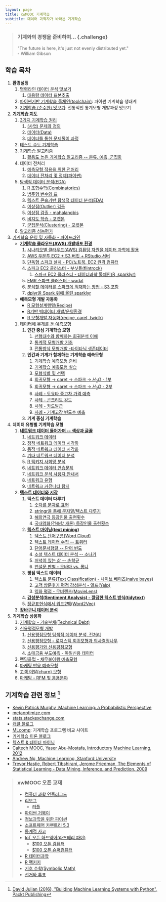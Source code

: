 ```yaml
---
layout: page
title: xwMOOC 기계학습
subtitle: 데이터 과학자가 바라본 기계학습
---
```



> ### 기계와의 경쟁을 준비하며... {.challenge}
> "The future is here, it's just not evenly distributed yet."  
>                                                           - William Gibson


## 학습 목차

1. **환경설정**
    1. [명령라인 데이터 분석 맛보기](00-toolchain-cmd.html)    
        1. [대용량 데이터 표본추출](ml-random-sampling.html)    
    1. [파이썬기반 기계학습 툴체인(toolchain)](00-toolchain.html): 파이썬 기계학습 생태계
    1. [기계학습 (순수한) 맛보기](ml-taste-with-r.html): 전통적인 통계모형 개발과정 맛보기     
1. **[기계학습 지도](ml-map.html)**
    1. [3가지 기계학습 원리](ml-three-principles.html)
        1. [(사업) 문제의 정의](01-problem.html)
        1. [데이터(Data)](02-data.html)
        1. [데이터를 통한 문제풀이 과정](03-process.html)
    1. [테스트 주도 기계학습](31-ml-tdd.html)
    1. [기계학습 알고리즘](04-algorithm.html)
        1. [활용도 높은 기계학습 알고리즘 -- 분류, 예측, 군집화](ml-basic-dc.html)
    1. 데이터 전처리
        1. [예측모형 적용을 위한 전처리](ml-preprocessing.html)
        1. [데이터 전처리 및 정제(파이썬)](14-ml-data-munging.html)
    1. [탐색적 데이터 분석(EDA)](ml-eda.html)
        1. [R 조합수학(Combinatorics)](ml-combinatorics.html)        
        1. [범주형 변수와 표](ml-categorical-var-table.html)        
        1. [텍스트 콘솔기반 탐색적 데이터 분석(EDA)](ml-text-console.html)        
        1. [이상점(Outlier) 검출](ml-detect-outliers.html)        
        1. [이상점 검출 - mahalanobis](ml-detect-outliers-mahalanobis.html)
        1. [비지도 학습 - 포켓몬](ml-pokemon-unsupervised.html)
        1. [군집분석(Clustering) - 포켓몬](ml-pokemon-clustering-pipeline.html)
    1. [알고리즘 성능평가](ml-assessment.html)
1. [기계학습 운영 및 자동화 - 파이프라인](ml-production.html)
    - **[기계학습 클라우드(AWS) 개발배포 환경](ml-aws-spark.html)**
        1. [시나리오별 클라우드(AWS) 컴퓨팅 자원을 데이터 과학에 활용](ml-aws-from-pc.html)
        1. [AWS 우분투 EC2 + S3 버킷 + RStudio 서버](ds-aws-rstudio-server.html)
        1. [단독형 스파크 설치 - PC/노트북, EC2 원격 컴퓨터](ds-sparklyr.html) 
        1. [스파크 EC2 클러스터 - 부싯돌(flintrock)](ml-aws-ec2-flintrock.html)
            1. [스파크 EC2 클러스터 - 데이터과학 툴체인(R, sparklyr)](ml-aws-ec2-flintrock-sparklyr.html)
        1. [EMR 스파크 클러스터 - wadal](ml-emr-wadal.html)
        1. [분석할 데이터를 스파크에 적재하는 방법 - S3 포함](ml-ec2-s3.html)
        1. [dplyr을 Spark 위에 올린 sparklyr](ml-sparklyr.html)
    - **예측모형 개발 자동화**
        - [R 모형설계행렬(Recipe)](ml-r-design-matrix.html)
        - [R기반 빅데이터 개발/운영환경](ml-r-bigdata-workflow.html)
        - [R 모형개발 자동화(recipe, caret, twidlr)](ml-r-pipeline.html)
    1. [데이터에 무게를 둔 예측모형](ml-modeling.html)
        1. **인간 중심 기계학습 모형**
            1. [선형대수와 함께하는 회귀분석 이해](ml-linear-algebra-reg.html)    
            1. [통계적 모형개발 기초](ml-modeling-basic.html)            
            1. [전통방식 모형개발 -타이타닉 생존데이터](ml-modeling-titanic.html)  
        1. **인간과 기계가 함께하는 기계학습 예측모형**  
            1. [기계학습 예측모형 준비](ml-predictive-modeling-basic.html)
            1. [기계학습 예측모형 실습](ml-predictive-modeling.html)
            1. [모형식별 및 선택](ml-model-selection.html)
            1. [회귀모형 &rarr; caret &rarr; 스파크 &rarr; $H_2 O$ - 1부](ml-from-reg-to-h2o.html)
            1. [회귀모형 &rarr; caret &rarr; 스파크 &rarr; $H_2 O$ - 2부](ml-from-reg-to-h2o-part-2.html)
            1. [사례 - 도요타 중고차 가격 예측](ml-pm-continuous.html)
            1. [사례 - 콘크리트 강도](ml-pm-continuous-concrete.html)
            1. [사례 - 카드발급](ml-credit-greene.html)
            1. [사례 - 기계고장 빈도수 예측](ml-machine-failures.html)            
        1. **기계 중심 기계학습**
1. **데이터 유형별 기계학습 모형**
    1. **[네트워크 데이터 들어가며 -- 색상과 글꼴](ml-network-overview.html)**        
        1. [네트워크 데이터](ml-network-data.html)
        1. [정적 네트워크 데이터 시각화](ml-network-static-viz.html)
        1. [동적 네트워크 데이터 시각화](ml-network-dynamic-viz.html)
        1. [기타 네트워크 데이터 분석](ml-network-etc.html)
        1. [R 팩키지 사회망 분석](ml-sna-r-ecosystem.html)        
        1. [네트워크 데이터 연습문제](ml-network-data-ex.html)
        1. [네트워크 분석 사용자 안내서](ml-network-user-guide.html)
        1. [네트워크 유형](ml-network-type.html)
        1. [네트워크 커뮤니티 탐지](ml-network-communities.html)
    1. **[텍스트 데이터와 저작](https://statkclee.github.io/ds-authoring/)**
        1. **텍스트 데이터 다루기**
            1. [숫자를 문자로 표현](ml-number-to-text.html)
            1. [stringr을 통해 문자열/텍스트 다루기](ml-stringr.html)
            1. [해외연극 등장인물 출현횟수](ml-movie-play.html)
            1. [국내영화(건축학 개론) 등장인물 출현횟수](ml-movie-arch101.html)
        1. **[텍스트 마이닝(text mining)](ml-text.html)**
            1. [텍스트 단어구름(Word Cloud)](ml-wordcloud.html)    
            1. [텍스트 데이터 수집 -- 트위터](ml-text-twitter.html)
            1. [단어문서행렬 -- 단어 빈도](ml-text-tdm.html)
            1. [소설 텍스트 데이터 분석 -- 소나기](ml-text-basic.html)
            1. [저녁이 있는 삶 -- 손학규](ml-book.html)
            1. [연설문 판별 - 오바마 vs. 롬니](http://statkclee.github.io/politics/text-classify-speeches.html)
        1. **평점 텍스트 데이터**
            1. [텍스트 분류(Text Classification) - 나이브 베이즈(naive bayes)](ml-text-classification.html)
            1. [고객 방문후기 평점 감성분석 - 옐프(Yelp)](ml-text-sentiment-yelp.html)
            1. [영화 평점 - 무비렌즈(MovieLens)](ml-text-movielens.html)
        1. **[감성분석(Sentiment Analysis) - 깔끔한 텍스트 방식(tidytext)](ml-sentiment.html)**
        1. [정규표현식에서 워드2벡(Word2Vec)](ml-regex-word2vec.html)
    1. **[장바구니 데이터 분석](ml-market-basket.html)**    
1. **기계학습 상용화**
    1. [기계학습 - 기술부채(Technical Debt)](ml-technical-debt.html)
    1. [신용평점모형 개발](ml-credit-scoring-overview.html)
        1. [신용평점모형 탐색적 데이터 분석, 전처리](ml-credit-scoring-eda.html)
        1. [신용평점모형 - 로지스틱 회귀모형과 의사결정나무](ml-credit-scoring-model.html)
        1. [신용평가와 신용평점모형](ml-credit-scoring-business.html)
        1. [소매금융 부도예측 - 독일신용 데이터](ml-credit-scoring.html)
    1. [랜딩클럽 - 채무불이행 예측모형](ml-css-lendingclub.html)        
    1. [마케팅 반응 예측모형](ml-pm-discrete.html)  
    1. [고객 이탈(churn) 모형](ml-pm-churn.html)  
    1. [마케팅 - RFM 및 응용분야](ml-pm-applications.html)



## 기계학습 관련 정보 [^David-Julian-2016]

* [Kevin Patrick Murphy, Machine Learning: a Probabilistic Perspective](www.cs.ubc.ca/~murphyk/MLbook)
* [metaoptimize.com](http://metaoptimize.com/qa)
* [stats.stackexchange.com](http://stats.stackexchange.com/)
* [캐글 블로그](http://blog.kaggle.com/)
* [MLcomp](http://mlcomp.org/): 기계학습 프로그램 비교 사이트
* [기계학습 이론 블로그](http://hunch.net)
* [텍스트 & 데이터 마이닝](http://textanddatamining.blogspot.kr/)
* [Caltech MOOC, Yaser Abu-Mostafa, Introductory Machine Learning, 2012](https://work.caltech.edu/telecourse.html)
* [Andrew Ng, Machine Learning, Stanford University](https://www.coursera.org/learn/machine-learning/)
* [Trevor Hastie, Robert Tibshirani, Jerome Friedman, The Elements of Statistical Learning - Data Mining, Inference, and Prediction, 2009](http://statweb.stanford.edu/~tibs/ElemStatLearn/)

> ### xwMOOC 오픈 교재
> 
> - [컴퓨터 과학 언플러그드](http://unplugged.xwmooc.org)  
> - [리보그](http://reeborg.xwmooc.org)  
>      - [러플](http://rur-ple.xwmooc.org)  
> - [파이썬 거북이](http://swcarpentry.github.io/python-novice-turtles/index-kr.html)  
> - [정보과학을 위한 파이썬](http://python.xwmooc.org)  
> - [소프트웨어 카펜트리 5.3](http://swcarpentry.xwmooc.org)
> - [통계적 사고](http://think-stat.xwmooc.org/)
> - [IoT 오픈 하드웨어(라즈베리 파이)](http://raspberry-pi.xwmooc.org/)
>     - [$100 오픈 컴퓨터](http://computer.xwmooc.org/)   
>     - [$100 오픈 슈퍼컴퓨터](http://computers.xwmooc.org/)
> - [R 데이터과학](http://data-science.xwmooc.org/)
> - [R 팩키지](http://r-pkgs.xwmooc.org/)
> - [기호 수학(Symbolic Math)](http://sympy.xwmooc.org/)
> - [선거와 투표](http://politics.xwmooc.org/)

[^David-Julian-2016]: [David Julian (2016), "Building Machine Learning Systems with Python", Packt Publishing](https://www.packtpub.com/big-data-and-business-intelligence/building-machine-learning-systems-python)